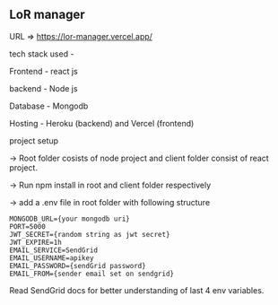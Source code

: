 ## LoR manager

URL => https://lor-manager.vercel.app/

tech stack used - 

Frontend - react js

backend - Node js

Database - Mongodb

Hosting - Heroku (backend) and Vercel (frontend)

project setup

-> Root folder cosists of node project and client folder consist of react project.

-> Run npm install in root and client folder respectively

-> add a .env file in root folder with following structure

```
MONGODB_URL={your mongodb uri}
PORT=5000
JWT_SECRET={random string as jwt secret}
JWT_EXPIRE=1h
EMAIL_SERVICE=SendGrid
EMAIL_USERNAME=apikey
EMAIL_PASSWORD={sendGrid password}
EMAIL_FROM={sender email set on sendgrid}
```
Read SendGrid docs for better understanding of last 4 env variables.


